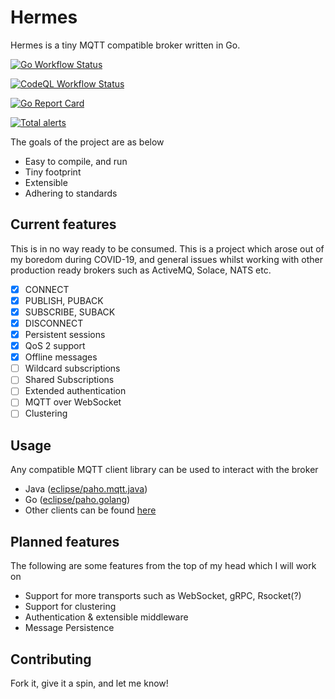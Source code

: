 # Hermes

Hermes is a tiny MQTT compatible broker written in Go.

[![Go Workflow Status](https://github.com/c16a/hermes/workflows/Go/badge.svg)](https://github.com/c16a/hermes/workflows/Go/badge.svg)

[![CodeQL Workflow Status](https://github.com/c16a/hermes/workflows/CodeQL/badge.svg)](https://github.com/c16a/hermes/workflows/CodeQL/badge.svg)

[![Go Report Card](https://goreportcard.com/badge/github.com/c16a/hermes)](https://goreportcard.com/report/github.com/c16a/hermes)

[![Total alerts](https://img.shields.io/lgtm/alerts/g/c16a/hermes.svg?logo=lgtm&logoWidth=18)](https://lgtm.com/projects/g/c16a/hermes/alerts/)

The goals of the project are as below

- Easy to compile, and run
- Tiny footprint
- Extensible
- Adhering to standards

## Current features

This is in no way ready to be consumed. This is a project which arose out of my boredom during COVID-19, and general
issues whilst working with other production ready brokers such as ActiveMQ, Solace, NATS etc.

- [x] CONNECT
- [x] PUBLISH, PUBACK
- [x] SUBSCRIBE, SUBACK
- [x] DISCONNECT
- [x] Persistent sessions
- [x] QoS 2 support
- [x] Offline messages
- [ ] Wildcard subscriptions
- [ ] Shared Subscriptions
- [ ] Extended authentication
- [ ] MQTT over WebSocket
- [ ] Clustering

## Usage

Any compatible MQTT client library can be used to interact with the broker

- Java ([eclipse/paho.mqtt.java](https://github.com/eclipse/paho.mqtt.java))
- Go ([eclipse/paho.golang](https://github.com/eclipse/paho.golang))
- Other clients can be found [here](https://github.com/eclipse?q=paho&type=&language=)

## Planned features

The following are some features from the top of my head which I will work on

- Support for more transports such as WebSocket, gRPC, Rsocket(?)
- Support for clustering
- Authentication & extensible middleware
- Message Persistence

## Contributing

Fork it, give it a spin, and let me know! 

